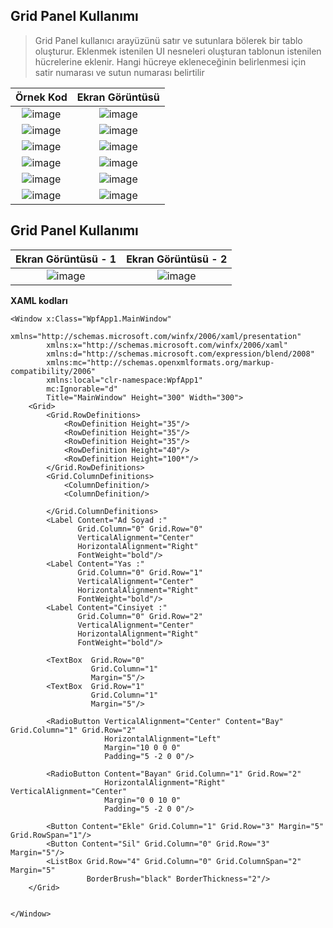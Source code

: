 ## Grid Panel Kullanımı ##

> Grid Panel  kullanıcı arayüzünü satır ve sutunlara bölerek bir tablo oluşturur. Eklenmek istenilen UI nesneleri oluşturan tablonun istenilen hücrelerine eklenir. Hangi hücreye ekleneceğinin belirlenmesi için satir numarası ve sutun numarası belirtilir 

| Örnek Kod | Ekran Görüntüsü|
|:--------:|:----------------------------:|
|![image](https://user-images.githubusercontent.com/28144917/154025536-2b0c8332-4945-43e8-aa93-994228051224.png)|![image](https://user-images.githubusercontent.com/28144917/154025502-74756e1f-37ee-4de4-87ba-77576ebf7ec8.png)|
|![image](https://user-images.githubusercontent.com/28144917/154025708-0e39e53e-e39a-49dc-96a9-9366478fdabb.png)|![image](https://user-images.githubusercontent.com/28144917/154025664-384a6b92-7080-4734-98a8-62b562888fc9.png)|
|![image](https://user-images.githubusercontent.com/28144917/154025832-b33addd4-ea9d-49ed-9767-6d50f614716e.png)|![image](https://user-images.githubusercontent.com/28144917/154025877-2e027109-b2e9-4343-b3b6-ebf3a2340e3d.png)|
|![image](https://user-images.githubusercontent.com/28144917/154026189-2ac39b49-4e8a-4f42-8b79-4f80e3fb28ee.png)|![image](https://user-images.githubusercontent.com/28144917/154026234-f46d61dd-b57f-4df2-8e2c-ed848bcea0e9.png)|
|![image](https://user-images.githubusercontent.com/28144917/154026590-7ecdaed0-7aa4-4494-910b-cddde8d87dca.png)|![image](https://user-images.githubusercontent.com/28144917/154026512-0208b422-8f41-4cda-a3e1-deff2b8eb9f4.png)|
|![image](https://user-images.githubusercontent.com/28144917/154027005-12fd7e71-64d4-4a3b-b46e-58f95dabcef3.png)|![image](https://user-images.githubusercontent.com/28144917/154027025-0c376c84-1ab0-41a9-871d-d16b0bb7f1d3.png)|

## Grid Panel Kullanımı ##

| Ekran Görüntüsü - 1  | Ekran Görüntüsü - 2  |
|:--------:|:----------------------------:|
|![image](https://user-images.githubusercontent.com/28144917/154053374-a45dbf61-c578-4a46-b456-c2db34b7cbb6.png) | ![image](https://user-images.githubusercontent.com/28144917/154053458-52212080-d5c2-415c-a67b-ed9fab9fbdeb.png)|


**XAML kodları**
```xaml
<Window x:Class="WpfApp1.MainWindow"
        xmlns="http://schemas.microsoft.com/winfx/2006/xaml/presentation"
        xmlns:x="http://schemas.microsoft.com/winfx/2006/xaml"
        xmlns:d="http://schemas.microsoft.com/expression/blend/2008"
        xmlns:mc="http://schemas.openxmlformats.org/markup-compatibility/2006"
        xmlns:local="clr-namespace:WpfApp1"
        mc:Ignorable="d"
        Title="MainWindow" Height="300" Width="300">
    <Grid>
        <Grid.RowDefinitions>
            <RowDefinition Height="35"/>
            <RowDefinition Height="35"/>
            <RowDefinition Height="35"/>
            <RowDefinition Height="40"/>
            <RowDefinition Height="100*"/>
        </Grid.RowDefinitions>
        <Grid.ColumnDefinitions>
            <ColumnDefinition/>
            <ColumnDefinition/>

        </Grid.ColumnDefinitions>
        <Label Content="Ad Soyad :"
               Grid.Column="0" Grid.Row="0"
               VerticalAlignment="Center"
               HorizontalAlignment="Right"
               FontWeight="bold"/>
        <Label Content="Yas :"  
               Grid.Column="0" Grid.Row="1"
               VerticalAlignment="Center"
               HorizontalAlignment="Right"
               FontWeight="bold"/>
        <Label Content="Cinsiyet :" 
               Grid.Column="0" Grid.Row="2"
               VerticalAlignment="Center"
               HorizontalAlignment="Right"
               FontWeight="bold"/>

        <TextBox  Grid.Row="0" 
                  Grid.Column="1"
                  Margin="5"/>
        <TextBox  Grid.Row="1" 
                  Grid.Column="1"
                  Margin="5"/>

        <RadioButton VerticalAlignment="Center" Content="Bay" Grid.Column="1" Grid.Row="2"
                     HorizontalAlignment="Left"
                     Margin="10 0 0 0"
                     Padding="5 -2 0 0"/>

        <RadioButton Content="Bayan" Grid.Column="1" Grid.Row="2"
                     HorizontalAlignment="Right" VerticalAlignment="Center"
                     Margin="0 0 10 0"
                     Padding="5 -2 0 0"/>

        <Button Content="Ekle" Grid.Column="1" Grid.Row="3" Margin="5" Grid.RowSpan="1"/>
        <Button Content="Sil" Grid.Column="0" Grid.Row="3" Margin="5"/>
        <ListBox Grid.Row="4" Grid.Column="0" Grid.ColumnSpan="2" Margin="5"
                 BorderBrush="black" BorderThickness="2"/>
    </Grid>
    
    
</Window>

```
